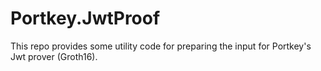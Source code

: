 # Portkey.JwtProof

This repo provides some utility code for preparing the input for Portkey's Jwt prover (Groth16).